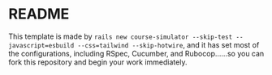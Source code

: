 # README

This template is made by `rails new course-simulator --skip-test --javascript=esbuild --css=tailwind --skip-hotwire`, and it has set most of the configurations, including RSpec, Cucumber, and Rubocop......so you can fork this repository and begin your work immediately.
